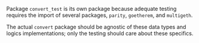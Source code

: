 Package `convert_test` is its own package because adequate testing requires the import of
several packages, `parity`, `goetherem`, and `multigeth`. 

The actual `convert` package should be agnostic of these data types and logics implementations;
only the testing should care about these specifics.

